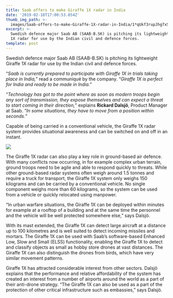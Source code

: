 ```yaml
---
title: Saab offers to make Giraffe 1X radar in India
date: '2019-02-18T17:00:53.854Z'
thumb_img_path: >-
  images/Saab-offers-to-make-Giraffe-1X-radar-in-India/1*qUkf3rupJhg7xSklV9A6lA.jpeg
excerpt: >-
  Swedish defence major Saab AB (SAAB-B.SK) is pitching its lightweight Giraffe
  1X radar for use by the Indian civil and defence forces.
template: post
---
```

Swedish defence major Saab AB (SAAB-B.SK) is pitching its lightweight Giraffe 1X radar for use by the Indian civil and defence forces.

“*Saab is currently prepared to participate with Giraffe 1X in trials taking place in India,*” read a communiqué by the company. “*Giraffe 1X is perfect for India and ready to be made in India.*”

“*Technology has got to the point where as soon as modern troops begin any sort of transmission, they expose themselves and can expect a threat to start coming in their direction,*” explains **Rickard Dalsjö**, Product Manager at Saab. “*In some situations, they have to move from a position within seconds.*”

Capable of being carried in a conventional vehicle, the Giraffe 1X radar system provides situational awareness and can be switched on and off in an instant.

![](/images/Saab-offers-to-make-Giraffe-1X-radar-in-India/1*qUkf3rupJhg7xSklV9A6lA.jpeg)

The Giraffe 1X radar can also play a key role in ground-based air defence. With many conflicts now occurring, in for example complex urban terrain, ground troops need to be agile and able to respond quickly to threats. While other ground-based radar systems often weigh around 1.5 tonnes and require a truck for transport, the Giraffe 1X system only weighs 150 kilograms and can be carried by a conventional vehicle. No single component weighs more than 60 kilograms, so the system can be used from a vehicle or quickly relocated using manpower.

“In urban warfare situations, the Giraffe 1X can be deployed within minutes for example at a rooftop of a building and at the same time the personnel and the vehicle will be well protected somewhere else,” says Dalsjö.

With its mast extended, the Giraffe 1X can detect large aircraft at a distance up to 100 kilometres and is well suited to detect incoming missiles and mortars. The Giraffe 1X can be used with Saab’s software-based Enhanced Low, Slow and Small (ELSS) functionality, enabling the Giraffe 1X to detect and classify objects as small as hobby store drones at vast distances. The Giraffe 1X can also distinguish the drones from birds, which have very similar movement patterns.

Giraffe 1X has attracted considerable interest from other sectors. Dalsjö explains that the performance and relative affordability of the system has created an interest from a number of airports around the world as a part of their anti-drone strategy. “The Giraffe 1X can also be used as a part of the protection of other critical infrastructure such as embassies,” says Dalsjö.

